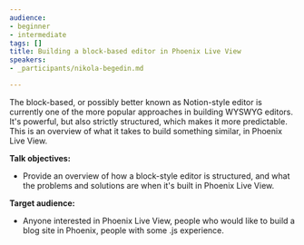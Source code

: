 ```yaml
---
audience:
- beginner
- intermediate
tags: []
title: Building a block-based editor in Phoenix Live View
speakers:
- _participants/nikola-begedin.md

---
```

The block-based, or possibly better known as Notion-style editor is currently one of the more popular approaches in building WYSWYG editors. It's powerful, but also strictly structured, which makes it more predictable. This is an overview of what it takes to build something similar, in Phoenix Live View.

**Talk objectives:**

* Provide an overview of how a block-style editor is structured, and what the problems and solutions are when it's built in Phoenix Live View.

**Target audience:**

* Anyone interested in Phoenix Live View, people who would like to build a blog site in Phoenix, people with some .js experience.